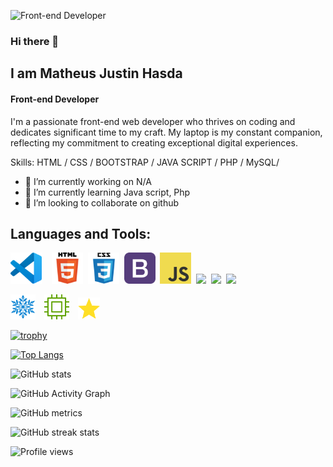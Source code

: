 
![Front-end Developer](https://pbs.twimg.com/profile_banners/1569332223899475968/1692395094/1200x400)

### Hi there 👋
## I am Matheus Justin Hasda
#### Front-end Developer

I'm a passionate front-end web developer who thrives on coding and dedicates significant time to my craft. My laptop is my constant companion, reflecting my commitment to creating exceptional digital experiences.

Skills: HTML / CSS / BOOTSTRAP / JAVA SCRIPT /  PHP / MySQL/

- 🔭 I’m currently working on N/A 
- 🌱 I’m currently learning Java script, Php 
- 👯 I’m looking to collaborate on github 


## Languages and Tools:
<div>
  <img width=50px src="https://raw.githubusercontent.com/github/explore/80688e429a7d4ef2fca1e82350fe8e3517d3494d/topics/visual-studio-code/visual-studio-code.png">&nbsp;&nbsp;&nbsp;
  <img width=50px src="https://raw.githubusercontent.com/github/explore/80688e429a7d4ef2fca1e82350fe8e3517d3494d/topics/html/html.png">&nbsp;
  <img width=50px src="https://raw.githubusercontent.com/github/explore/80688e429a7d4ef2fca1e82350fe8e3517d3494d/topics/css/css.png">&nbsp;
  <img width=50px src="https://raw.githubusercontent.com/github/explore/80688e429a7d4ef2fca1e82350fe8e3517d3494d/topics/bootstrap/bootstrap.png">&nbsp;
  <img width=50px src="https://raw.githubusercontent.com/github/explore/80688e429a7d4ef2fca1e82350fe8e3517d3494d/topics/javascript/javascript.png">&nbsp;
  <img width=50px src="https://seeklogo.com/images/E/elephpant-mascot-php-logo-4C78D1AC4E-seeklogo.com.png?v=638245916460000000">&nbsp;
  <img width=50px src="https://upload.wikimedia.org/wikipedia/commons/thumb/5/5f/Windows_logo_-_2012.svg/2048px-Windows_logo_-_2012.svg.png">&nbsp;
  <img width=50px src="https://cdn-icons-png.flaticon.com/512/518/518713.png">&nbsp;
</div>

<a href='https://archiveprogram.github.com/'><img src='https://raw.githubusercontent.com/acervenky/animated-github-badges/master/assets/acbadge.gif' width='40' height='40'></a> <a href='https://docs.github.com/en/developers'><img src='https://raw.githubusercontent.com/acervenky/animated-github-badges/master/assets/devbadge.gif' width='40' height='40'></a> <a href='https://stars.github.com/'><img src='https://raw.githubusercontent.com/acervenky/animated-github-badges/master/assets/starbadge.gif' width='35' height='35'></a> 

[![trophy](https://github-profile-trophy.vercel.app/?username=justinhasda)](https://github.com/ryo-ma/github-profile-trophy)

[![Top Langs](https://github-readme-stats.vercel.app/api/top-langs/?username=justinhasda)](https://github.com/anuraghazra/github-readme-stats)

![GitHub stats](https://github-readme-stats.vercel.app/api?username=justinhasda&show_icons=true)  

![GitHub Activity Graph](https://activity-graph.herokuapp.com/graph?username=justinhasda)  

![GitHub metrics](https://metrics.lecoq.io/justinhasda)  

![GitHub streak stats](https://streak-stats.demolab.com/?user=justinhasda)  

![Profile views](https://gpvc.arturio.dev/justinhasda)  
